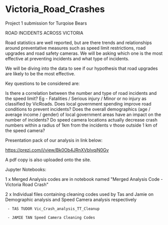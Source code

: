 # Victoria_Road_Crashes
 Project 1 submission for Turqoise Bears

 ROAD INCIDENTS ACROSS VICTORIA

 Road statistics are well reported, but are there trends and relationships around preventative measures such as speed limit restrictions, road upgrades and road safety    cameras.  We will be asking which one is the most effective at preventing incidents and what type of incidents.  

 We will be diving into the data to see if our hypothesis that road upgrades are likely to be the most effective.

 Key questions to be considered are:

 Is there a correlation between the number and type of road incidents and the speed limit?  Eg - Fatalities / Serious injury / Minor or no injury as classified by VicRoads.
 Does local government spending improve road conditions to prevent incidents?
 Does the overall demographics (age / average income / gender) of local government areas have an impact on the number of incidents?
 Do speed camera locations actually decrease crash numbers within a radius of 1km from the incidents v those outside 1 km of the speed camera?

 Presentation pack of our analysis in link below:
 
https://prezi.com/i/view/Bk0Ob4JRnXVbIvqjN0Gv

 A pdf copy is also uploaded onto the site.
 
 Jupyter Notebooks:
 
 1 x Merged Analysis codes are in notebook named "Merged Analysis Code - Victoria Road Crash"
 
 2 x Individual files containing cleaning codes used by Tas and Jamie on Demographic analysis and Speed Camera analysis respectively
 
     - TAS TUDOR Vic_Crash_analysis_TT_Cleanup
     
     - JAMIE TAN Speed Camera Cleaning Codes
 
